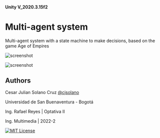 #### Unity V_2020.3.15f2

# Multi-agent system 

Multi-agent system with a state machine to make decisions, based on the game Age of Empires

![screenshot](Assets/Media/screen1.png)

![screenshot](Assets/Media/screen2.png)

## Authors

Cesar Julian Solano Cruz
[@cjsolano](https://www.github.com/cjsolano)

Universidad de San Buenaventura - Bogotá

Ing. Rafael Reyes | Optativa II

Ing. Multimedia | 2022-2

[![MIT License](https://img.shields.io/badge/License-MIT-green.svg)](https://choosealicense.com/licenses/mit/)
